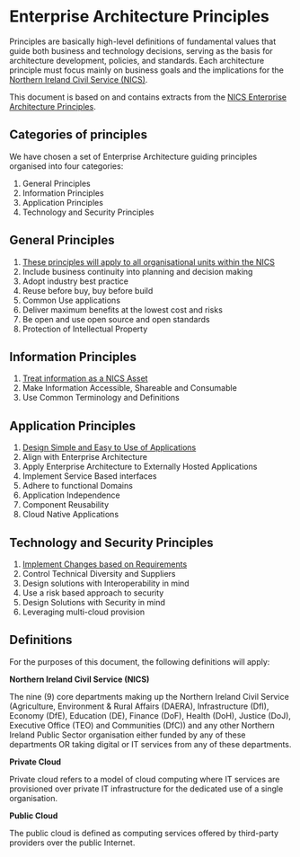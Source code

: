 # Enterprise Architecture Principles

Principles are basically high-level definitions of fundamental values that guide both business and technology decisions,
serving as the basis for architecture development, policies, and standards. Each architecture principle must focus mainly on business goals and the implications for the [Northern Ireland Civil Service (NICS)](#definitions).

This document is based on and contains extracts from the [NICS Enterprise Architecture Principles](https://www.finance-ni.gov.uk/publications/nics-enterprise-architecture-principles-itda).

## Categories of principles

We have chosen a set of Enterprise Architecture guiding principles organised into four categories:

1. General Principles
2. Information Principles
3. Application Principles
4. Technology and Security Principles

## General Principles

1. [These principles will apply to all organisational units within the NICS](documentation/general#1-the-architectural-principles-will-apply-to-all-business-areas-within-the-nics)
2. Include business continuity into planning and decision making
3. Adopt industry best practice
4. Reuse before buy, buy before build
5. Common Use applications
6. Deliver maximum benefits at the lowest cost and risks
7. Be open and use open source and open standards
8. Protection of Intellectual Property

## Information Principles

1. [Treat information as a NICS Asset](documentation/information#2-1-treat-information-as-a-nics-asset)
2. Make Information Accessible, Shareable and Consumable
3. Use Common Terminology and Definitions

## Application Principles

1. [Design Simple and Easy to Use of Applications](documentation/application)
2. Align with Enterprise Architecture
3. Apply Enterprise Architecture to Externally Hosted Applications
4. Implement Service Based interfaces
5. Adhere to functional Domains
6. Application Independence
7. Component Reusability
8. Cloud Native Applications

## Technology and Security Principles

1. [Implement Changes based on Requirements](documentation/technology)
2. Control Technical Diversity and Suppliers
3. Design solutions with Interoperability in mind
4. Use a risk based approach to security
5. Design Solutions with Security in mind
6. Leveraging multi-cloud provision


## Definitions

For the purposes of this document, the following definitions will apply:

**Northern Ireland Civil Service (NICS)**

The nine (9) core departments making up the Northern Ireland Civil Service (Agriculture, Environment & Rural
Affairs (DAERA), Infrastructure (DfI), Economy (DfE), Education (DE), Finance (DoF), Health (DoH), Justice (DoJ),
Executive Office (TEO) and Communities (DfC)) and any other Northern Ireland Public Sector organisation either
funded by any of these departments OR taking digital or IT services from any of these departments.

**Private Cloud**

Private cloud refers to a model of cloud computing where IT services are provisioned over private IT
infrastructure for the dedicated use of a single organisation.

**Public Cloud**

The public cloud is defined as computing services offered by third-party providers over the public Internet.
